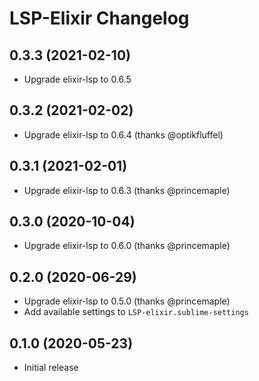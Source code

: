 LSP-Elixir Changelog
====================

0.3.3 (2021-02-10)
------------------

* Upgrade elixir-lsp to 0.6.5

0.3.2 (2021-02-02)
------------------

* Upgrade elixir-lsp to 0.6.4 (thanks @optikfluffel)

0.3.1 (2021-02-01)
------------------

* Upgrade elixir-lsp to 0.6.3 (thanks @princemaple)

0.3.0 (2020-10-04)
------------------

* Upgrade elixir-lsp to 0.6.0 (thanks @princemaple)

0.2.0 (2020-06-29)
------------------

* Upgrade elixir-lsp to 0.5.0 (thanks @princemaple)
* Add available settings to `LSP-elixir.sublime-settings`

0.1.0 (2020-05-23)
------------------

* Initial release
